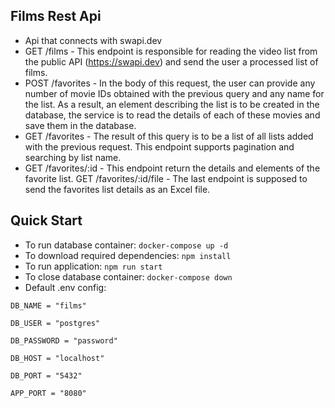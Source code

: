 ## Films Rest Api
* Api that connects with swapi.dev
* GET /films - This endpoint is responsible for reading the video list from the public API (https://swapi.dev) and send the user a processed list of films.
* POST /favorites - In the body of this request, the user can provide any number of movie IDs obtained with the previous query and any name for the list. As a result, an element describing the list is to be created in the database, the service is to read the details of each of these movies and save them in the database.
* GET /favorites - The result of this query is to be a list of all lists added with the previous request. This endpoint supports pagination and searching by list name.
* GET /favorites/:id - This endpoint return the details and elements of the favorite list.
GET /favorites/:id/file - The last endpoint is supposed to send the favorites list details as an Excel file.

## Quick Start
* To run database container: ``` docker-compose up -d ```
* To download required dependencies: ``` npm install ```
* To run application: ``` npm run start ```
* To close database container: ``` docker-compose down ```
* Default .env config: 
```plaintext
DB_NAME = "films"

DB_USER = "postgres"

DB_PASSWORD = "password"

DB_HOST = "localhost"

DB_PORT = "5432"

APP_PORT = "8080"
```
